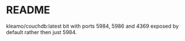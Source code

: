 README
======

kleamo/couchdb:latest bit with ports 5984, 5986 and 4369 exposed by default rather then just 5984.

